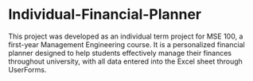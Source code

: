 # Individual-Financial-Planner
This project was developed as an individual term project for MSE 100, a first-year Management Engineering course. It is a personalized financial planner designed to help students effectively manage their finances throughout university, with all data entered into the Excel sheet through UserForms. 

